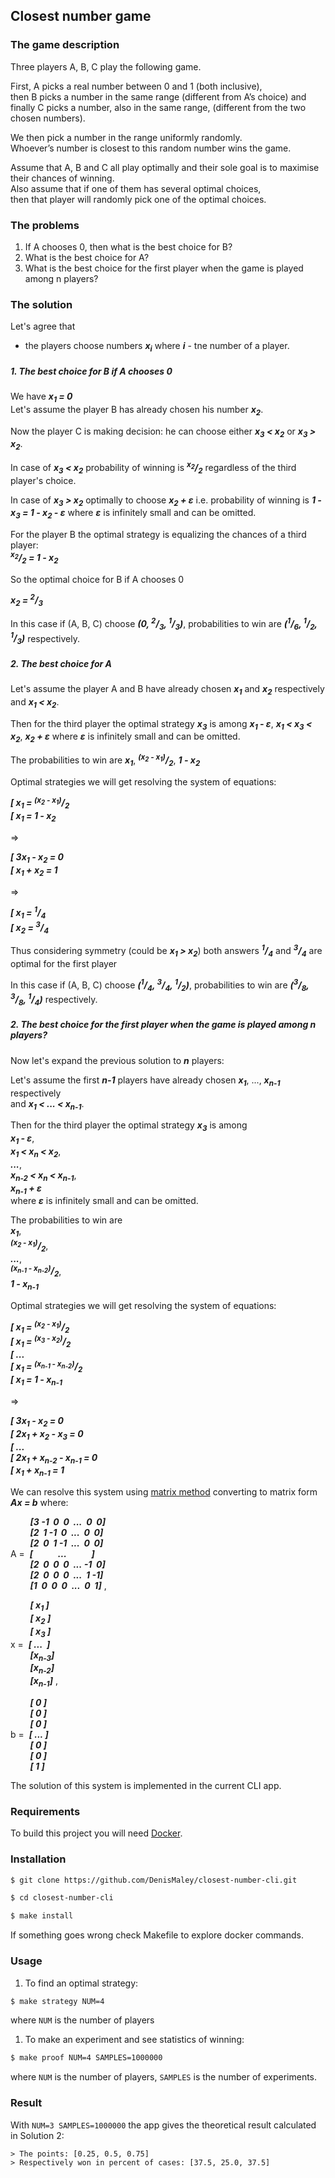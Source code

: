 ## Closest number game
### The game description

Three players A, B, C play the following game. 

First, A picks a real number between 0 and 1 (both inclusive),  
then B picks a number in the same range (different from A’s choice) and  
finally C picks a number, also in the same range, (different from the two chosen numbers). 

We then pick a number in the range uniformly randomly.  
Whoever’s number is closest to this random number wins the game. 

Assume that A, B and C all play optimally and their sole goal is to maximise their chances of winning.  
Also assume that if one of them has several optimal choices,  
then that player will randomly pick one of the optimal choices.

### The problems

1. If A chooses 0, then what is the best choice for B?
2. What is the best choice for A?
3. What is the best choice for the first player when the game is played among n players?

### The solution

Let's agree that 
* the players choose numbers ***x<sub>i</sub>*** where ***i*** - tne number of a player.

##### 1. The best choice for B if A chooses 0

We have ***x<sub>1</sub> = 0***  
Let's assume the player B has already chosen his number ***x<sub>2</sub>***.

Now the player C is making decision: he can choose either 
***x<sub>3</sub> < x<sub>2</sub>*** or 
***x<sub>3</sub> > x<sub>2</sub>***.

In case of ***x<sub>3</sub> < x<sub>2</sub>*** probability of winning is 
***<sup>x<sub>2</sub></sup>/<sub>2</sub>*** regardless of the third player's choice.

In case of ***x<sub>3</sub> > x<sub>2</sub>*** optimally to choose 
***x<sub>2</sub> + &epsilon;*** i.e.
probability of winning is ***1 - x<sub>3</sub> = 1 - x<sub>2</sub> - &epsilon;*** 
where ***&epsilon;*** is infinitely small and can be omitted.

For the player B the optimal strategy is equalizing the chances of a third player:  
***<sup>x<sub>2</sub></sup>/<sub>2</sub> = 1 - x<sub>2</sub>***  

So the optimal choice for B if A chooses 0 

***x<sub>2</sub> = <sup>2</sup>/<sub>3</sub>***

In this case if (A, B, C) choose ***(0, <sup>2</sup>/<sub>3</sub>, <sup>1</sup>/<sub>3</sub>)***,
probabilities to win are 
***(<sup>1</sup>/<sub>6</sub>, <sup>1</sup>/<sub>2</sub>, <sup>1</sup>/<sub>3</sub>)*** respectively.

##### 2. The best choice for A

Let's assume the player A and B have already 
chosen ***x<sub>1</sub>*** and ***x<sub>2</sub>*** respectively  
and ***x<sub>1</sub> < x<sub>2</sub>***.

Then for the third player the optimal strategy ***x<sub>3</sub>*** is among
***x<sub>1</sub> - &epsilon;***, 
***x<sub>1</sub> < x<sub>3</sub> < x<sub>2</sub>***,
***x<sub>2</sub> + &epsilon;*** 
where ***&epsilon;*** is infinitely small and can be omitted.

The probabilities to win are
***x<sub>1</sub>***, 
***<sup>(x<sub>2</sub> - x<sub>1</sub>)</sup>/<sub>2</sub>***,
***1 - x<sub>2</sub>*** 
 
Optimal strategies we will get resolving the system of equations:
 
***[ x<sub>1</sub> = <sup>(x<sub>2</sub> - x<sub>1</sub>)</sup>/<sub>2</sub>***  
***[ x<sub>1</sub> = 1 - x<sub>2</sub>***

=>

***[ 3x<sub>1</sub> - x<sub>2</sub> = 0***  
***[ x<sub>1</sub> + x<sub>2</sub> = 1***

=>

***[ x<sub>1</sub> = <sup>1</sup>/<sub>4</sub>***  
***[ x<sub>2</sub> = <sup>3</sup>/<sub>4</sub>***

Thus considering symmetry (could be ***x<sub>1</sub> > x<sub>2</sub>***) both answers 
***<sup>1</sup>/<sub>4</sub>*** and ***<sup>3</sup>/<sub>4</sub>*** are optimal for the first player

In this case if (A, B, C) choose 
***(<sup>1</sup>/<sub>4</sub>, <sup>3</sup>/<sub>4</sub>, <sup>1</sup>/<sub>2</sub>)***,
probabilities to win are 
***(<sup>3</sup>/<sub>8</sub>, <sup>3</sup>/<sub>8</sub>, <sup>1</sup>/<sub>4</sub>)*** respectively.

##### 2. The best choice for the first player when the game is played among n players?

Now let's expand the previous solution to ***n*** players:

Let's assume the first ***n-1*** players have already 
chosen ***x<sub>1</sub>***, ..., ***x<sub>n-1</sub>*** respectively  
and ***x<sub>1</sub> < ... < x<sub>n-1</sub>***.

Then for the third player the optimal strategy ***x<sub>3</sub>*** is among  
***x<sub>1</sub> - &epsilon;***,  
***x<sub>1</sub> < x<sub>n</sub> < x<sub>2</sub>***,  
***...***,  
***x<sub>n-2</sub> < x<sub>n</sub> < x<sub>n-1</sub>***,  
***x<sub>n-1</sub> + &epsilon;***   
where ***&epsilon;*** is infinitely small and can be omitted.

The probabilities to win are  
***x<sub>1</sub>***,  
***<sup>(x<sub>2</sub> - x<sub>1</sub>)</sup>/<sub>2</sub>***,  
***...***,  
***<sup>(x<sub>n-1</sub> - x<sub>n-2</sub>)</sup>/<sub>2</sub>***,  
***1 - x<sub>n-1</sub>*** 
 
Optimal strategies we will get resolving the system of equations:
 
***[ x<sub>1</sub> = <sup>(x<sub>2</sub> - x<sub>1</sub>)</sup>/<sub>2</sub>***  
***[ x<sub>1</sub> = <sup>(x<sub>3</sub> - x<sub>2</sub>)</sup>/<sub>2</sub>***  
***[ ...***  
***[ x<sub>1</sub> = <sup>(x<sub>n-1</sub> - x<sub>n-2</sub>)</sup>/<sub>2</sub>***  
***[ x<sub>1</sub> = 1 - x<sub>n-1</sub>***

=>

***[ 3x<sub>1</sub> - x<sub>2</sub> = 0***  
***[ 2x<sub>1</sub> + x<sub>2</sub> - x<sub>3</sub> = 0***  
***[ ...***  
***[ 2x<sub>1</sub> + x<sub>n-2</sub> - x<sub>n-1</sub> = 0***  
***[ x<sub>1</sub> + x<sub>n-1</sub> = 1***

We can resolve this system  using 
[matrix method][Matrix method] 
converting to matrix form ***Ax = b*** where:

&nbsp;&nbsp;&nbsp;&nbsp;&nbsp;&nbsp;&nbsp;&nbsp;***[3&nbsp;-1&nbsp;&nbsp;0&nbsp;&nbsp;0&nbsp;&nbsp;...&nbsp;&nbsp;0&nbsp;&nbsp;0]***  
&nbsp;&nbsp;&nbsp;&nbsp;&nbsp;&nbsp;&nbsp;&nbsp;***[2&nbsp;&nbsp;1&nbsp;-1&nbsp;&nbsp;0&nbsp;&nbsp;...&nbsp;&nbsp;0&nbsp;&nbsp;0]***  
&nbsp;&nbsp;&nbsp;&nbsp;&nbsp;&nbsp;&nbsp;&nbsp;***[2&nbsp;&nbsp;0&nbsp;&nbsp;1&nbsp;-1&nbsp;&nbsp;...&nbsp;&nbsp;0&nbsp;&nbsp;0]***  
A&nbsp;=&nbsp;&nbsp;***[&nbsp;&nbsp;&nbsp;&nbsp;&nbsp;&nbsp;&nbsp;&nbsp;&nbsp;&nbsp;&nbsp;&nbsp;...&nbsp;&nbsp;&nbsp;&nbsp;&nbsp;&nbsp;&nbsp;&nbsp;&nbsp;&nbsp;&nbsp;&nbsp;]***    
&nbsp;&nbsp;&nbsp;&nbsp;&nbsp;&nbsp;&nbsp;&nbsp;***[2&nbsp;&nbsp;0&nbsp;&nbsp;0&nbsp;&nbsp;0&nbsp;&nbsp;...&nbsp;-1&nbsp;&nbsp;0]***  
&nbsp;&nbsp;&nbsp;&nbsp;&nbsp;&nbsp;&nbsp;&nbsp;***[2&nbsp;&nbsp;0&nbsp;&nbsp;0&nbsp;&nbsp;0&nbsp;&nbsp;...&nbsp;&nbsp;1&nbsp;-1]***  
&nbsp;&nbsp;&nbsp;&nbsp;&nbsp;&nbsp;&nbsp;&nbsp;***[1&nbsp;&nbsp;0&nbsp;&nbsp;0&nbsp;&nbsp;0&nbsp;&nbsp;...&nbsp;&nbsp;0&nbsp;&nbsp;1]***   ,

&nbsp;&nbsp;&nbsp;&nbsp;&nbsp;&nbsp;&nbsp;&nbsp;***[&nbsp;x<sub>1</sub>&nbsp;]***  
&nbsp;&nbsp;&nbsp;&nbsp;&nbsp;&nbsp;&nbsp;&nbsp;***[&nbsp;x<sub>2</sub>&nbsp;]***  
&nbsp;&nbsp;&nbsp;&nbsp;&nbsp;&nbsp;&nbsp;&nbsp;***[&nbsp;x<sub>3</sub>&nbsp;]***  
x&nbsp;=&nbsp;&nbsp;***[&nbsp;...&nbsp;&nbsp;]***  
&nbsp;&nbsp;&nbsp;&nbsp;&nbsp;&nbsp;&nbsp;&nbsp;***[x<sub>n-3</sub>]***  
&nbsp;&nbsp;&nbsp;&nbsp;&nbsp;&nbsp;&nbsp;&nbsp;***[x<sub>n-2</sub>]***  
&nbsp;&nbsp;&nbsp;&nbsp;&nbsp;&nbsp;&nbsp;&nbsp;***[x<sub>n-1</sub>]***  ,

&nbsp;&nbsp;&nbsp;&nbsp;&nbsp;&nbsp;&nbsp;&nbsp;***[&nbsp;0&nbsp;]***  
&nbsp;&nbsp;&nbsp;&nbsp;&nbsp;&nbsp;&nbsp;&nbsp;***[&nbsp;0&nbsp;]***  
&nbsp;&nbsp;&nbsp;&nbsp;&nbsp;&nbsp;&nbsp;&nbsp;***[&nbsp;0&nbsp;]***  
b&nbsp;=&nbsp;&nbsp;***[&nbsp;...&nbsp;]***  
&nbsp;&nbsp;&nbsp;&nbsp;&nbsp;&nbsp;&nbsp;&nbsp;***[&nbsp;0&nbsp;]***  
&nbsp;&nbsp;&nbsp;&nbsp;&nbsp;&nbsp;&nbsp;&nbsp;***[&nbsp;0&nbsp;]***  
&nbsp;&nbsp;&nbsp;&nbsp;&nbsp;&nbsp;&nbsp;&nbsp;***[&nbsp;1&nbsp;]***  

The solution of this system is implemented in the current CLI app.
### Requirements

To build this project you will need [Docker][Docker Install].

### Installation
```bash
$ git clone https://github.com/DenisMaley/closest-number-cli.git
```
```bash
$ cd closest-number-cli
```
```bash
$ make install
```

If something goes wrong check Makefile to explore docker commands.

### Usage
1. To find an optimal strategy:
```bash
$ make strategy NUM=4
```
where `NUM` is the number of players

1. To make an experiment and see statistics of winning:
```bash
$ make proof NUM=4 SAMPLES=1000000
```
where `NUM` is the number of players, `SAMPLES` is the number of experiments.

### Result

With `NUM=3 SAMPLES=1000000` the app gives the theoretical result calculated in Solution 2:

```
> The points: [0.25, 0.5, 0.75]
> Respectively won in percent of cases: [37.5, 25.0, 37.5]
```

[Docker Install]:  https://docs.docker.com/install/
[Matrix method]:  https://en.wikipedia.org/wiki/System_of_linear_equations#Matrix_solution